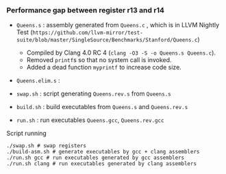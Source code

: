 ### Performance gap between register r13 and r14

- `Queens.s` : assembly generated from `Queens.c` , which is in LLVM Nightly Test (`https://github.com/llvm-mirror/test-suite/blob/master/SingleSource/Benchmarks/Stanford/Queens.c`)
    + Compiled by Clang 4.0 RC 4 (`clang -O3 -S -o Queens.s Queens.c`).
    + Removed `printf`s so that no system call is invoked.
    + Added a dead function `myprintf` to increase code size.

- `Queens.elim.s` : 

- `swap.sh` : script generating `Queens.rev.s` from `Queens.s`
- `build.sh` : build executables from `Queens.s` and `Queens.rev.s`
- `run.sh` : run executables `Queens.gcc`, `Queens.rev.gcc`

Script running
```
./swap.sh # swap registers
./build-asm.sh # generate executables by gcc + clang assemblers
./run.sh gcc # run executables generated by gcc assemblers
./run.sh clang # run executables generated by clang assemblers
```
